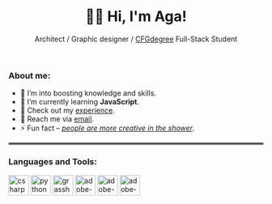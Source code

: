 <h1 align="center">👋🏻 Hi, I'm Aga!</h1>
<p align="center">Architect / Graphic designer / <a href="https://github.com/CFGer">CFGdegree</a> Full-Stack Student</p>
<br>

<h3 align="left">About me:</h3>

- 🔭 I’m into boosting knowledge and skills.
- 🌱 I’m currently learning **JavaScript**.
- 📄 Check out my [experience](https://www.agthiel.de).
- 💬 Reach me via [email](mailto:ag.thiel.arc@gmail.com?subject=[GitHub]%20Outreach).
- ⚡ Fun fact – <ins>*people are more creative in the shower*</ins>.

<hr style="border:2px solid gray">

<h3 align="left">Languages and Tools:</h3>
<p align="left">
  <!-- CSS styles for light and dark mode -->
  <style>
    .icon {
      width: 40px;
      height: 40px;
    }

    @media (prefers-color-scheme: dark) {
      .icon {
        content: url('icon_w.png');
      }
    }

    @media (prefers-color-scheme: light) {
      .icon {
        content: url('icon.png');
      }
    }
  </style>

  <!-- Icons -->
  <img class="icon" alt="csharp">
  <img class="icon" alt="python">
  <img class="icon" alt="grasshopper">
  <img class="icon" alt="adobe-ai">
  <img class="icon" alt="adobe-ps">
  <img class="icon" alt="adobe-id">
</p>
